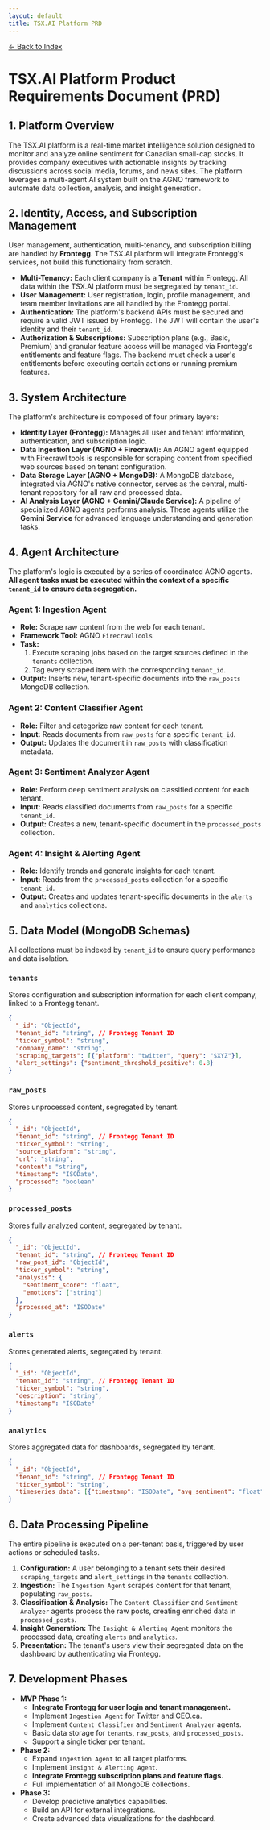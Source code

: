 ```yaml
---
layout: default
title: TSX.AI Platform PRD
---
```


[← Back to Index](index.html)

# TSX.AI Platform Product Requirements Document (PRD)

## 1. Platform Overview

The TSX.AI platform is a real-time market intelligence solution designed to monitor and analyze online sentiment for Canadian small-cap stocks. It provides company executives with actionable insights by tracking discussions across social media, forums, and news sites. The platform leverages a multi-agent AI system built on the AGNO framework to automate data collection, analysis, and insight generation.

## 2. Identity, Access, and Subscription Management

User management, authentication, multi-tenancy, and subscription billing are handled by **Frontegg**. The TSX.AI platform will integrate Frontegg's services, not build this functionality from scratch.

*   **Multi-Tenancy:** Each client company is a **Tenant** within Frontegg. All data within the TSX.AI platform must be segregated by `tenant_id`.
*   **User Management:** User registration, login, profile management, and team member invitations are all handled by the Frontegg portal.
*   **Authentication:** The platform's backend APIs must be secured and require a valid JWT issued by Frontegg. The JWT will contain the user's identity and their `tenant_id`.
*   **Authorization & Subscriptions:** Subscription plans (e.g., Basic, Premium) and granular feature access will be managed via Frontegg's entitlements and feature flags. The backend must check a user's entitlements before executing certain actions or running premium features.

## 3. System Architecture

The platform's architecture is composed of four primary layers:

*   **Identity Layer (Frontegg):** Manages all user and tenant information, authentication, and subscription logic.
*   **Data Ingestion Layer (AGNO + Firecrawl):** An AGNO agent equipped with Firecrawl tools is responsible for scraping content from specified web sources based on tenant configuration.
*   **Data Storage Layer (AGNO + MongoDB):** A MongoDB database, integrated via AGNO's native connector, serves as the central, multi-tenant repository for all raw and processed data.
*   **AI Analysis Layer (AGNO + Gemini/Claude Service):** A pipeline of specialized AGNO agents performs analysis. These agents utilize the **Gemini Service** for advanced language understanding and generation tasks.

## 4. Agent Architecture

The platform's logic is executed by a series of coordinated AGNO agents. **All agent tasks must be executed within the context of a specific `tenant_id` to ensure data segregation.**

### Agent 1: Ingestion Agent

*   **Role:** Scrape raw content from the web for each tenant.
*   **Framework Tool:** AGNO `FirecrawlTools`
*   **Task:**
    1.  Execute scraping jobs based on the target sources defined in the `tenants` collection.
    2.  Tag every scraped item with the corresponding `tenant_id`.
*   **Output:** Inserts new, tenant-specific documents into the `raw_posts` MongoDB collection.

### Agent 2: Content Classifier Agent

*   **Role:** Filter and categorize raw content for each tenant.
*   **Input:** Reads documents from `raw_posts` for a specific `tenant_id`.
*   **Output:** Updates the document in `raw_posts` with classification metadata.

### Agent 3: Sentiment Analyzer Agent

*   **Role:** Perform deep sentiment analysis on classified content for each tenant.
*   **Input:** Reads classified documents from `raw_posts` for a specific `tenant_id`.
*   **Output:** Creates a new, tenant-specific document in the `processed_posts` collection.

### Agent 4: Insight & Alerting Agent

*   **Role:** Identify trends and generate insights for each tenant.
*   **Input:** Reads from the `processed_posts` collection for a specific `tenant_id`.
*   **Output:** Creates and updates tenant-specific documents in the `alerts` and `analytics` collections.

## 5. Data Model (MongoDB Schemas)

All collections must be indexed by `tenant_id` to ensure query performance and data isolation.

### `tenants`
Stores configuration and subscription information for each client company, linked to a Frontegg tenant.
```json
{
  "_id": "ObjectId",
  "tenant_id": "string", // Frontegg Tenant ID
  "ticker_symbol": "string",
  "company_name": "string",
  "scraping_targets": [{"platform": "twitter", "query": "$XYZ"}],
  "alert_settings": {"sentiment_threshold_positive": 0.8}
}
```

### `raw_posts`
Stores unprocessed content, segregated by tenant.
```json
{
  "_id": "ObjectId",
  "tenant_id": "string", // Frontegg Tenant ID
  "ticker_symbol": "string",
  "source_platform": "string",
  "url": "string",
  "content": "string",
  "timestamp": "ISODate",
  "processed": "boolean"
}
```

### `processed_posts`
Stores fully analyzed content, segregated by tenant.
```json
{
  "_id": "ObjectId",
  "tenant_id": "string", // Frontegg Tenant ID
  "raw_post_id": "ObjectId",
  "ticker_symbol": "string",
  "analysis": {
    "sentiment_score": "float",
    "emotions": ["string"]
  },
  "processed_at": "ISODate"
}
```

### `alerts`
Stores generated alerts, segregated by tenant.
```json
{
  "_id": "ObjectId",
  "tenant_id": "string", // Frontegg Tenant ID
  "ticker_symbol": "string",
  "description": "string",
  "timestamp": "ISODate"
}
```

### `analytics`
Stores aggregated data for dashboards, segregated by tenant.
```json
{
  "_id": "ObjectId",
  "tenant_id": "string", // Frontegg Tenant ID
  "ticker_symbol": "string",
  "timeseries_data": [{"timestamp": "ISODate", "avg_sentiment": "float"}]
}
```

## 6. Data Processing Pipeline

The entire pipeline is executed on a per-tenant basis, triggered by user actions or scheduled tasks.

1.  **Configuration:** A user belonging to a tenant sets their desired `scraping_targets` and `alert_settings` in the `tenants` collection.
2.  **Ingestion:** The `Ingestion Agent` scrapes content for that tenant, populating `raw_posts`.
3.  **Classification & Analysis:** The `Content Classifier` and `Sentiment Analyzer` agents process the raw posts, creating enriched data in `processed_posts`.
4.  **Insight Generation:** The `Insight & Alerting Agent` monitors the processed data, creating `alerts` and `analytics`.
5.  **Presentation:** The tenant's users view their segregated data on the dashboard by authenticating via Frontegg.

## 7. Development Phases

*   **MVP Phase 1:**
    *   **Integrate Frontegg for user login and tenant management.**
    *   Implement `Ingestion Agent` for Twitter and CEO.ca.
    *   Implement `Content Classifier` and `Sentiment Analyzer` agents.
    *   Basic data storage for `tenants`, `raw_posts`, and `processed_posts`.
    *   Support a single ticker per tenant.
*   **Phase 2:**
    *   Expand `Ingestion Agent` to all target platforms.
    *   Implement `Insight & Alerting Agent`.
    *   **Integrate Frontegg subscription plans and feature flags.**
    *   Full implementation of all MongoDB collections.
*   **Phase 3:**
    *   Develop predictive analytics capabilities.
    *   Build an API for external integrations.
    *   Create advanced data visualizations for the dashboard.